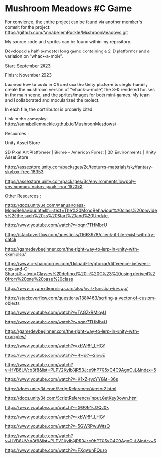 # Mushroom Meadows #C Game
For convience, the entire project can be found via another member's commit for the project: https://github.com/AnnabellemRuckle/MushroonMeadows.git

My source code and sprites can be found within my repository.

Developed a half-semester long game containing a 2-D platformer and a variation on “whack-a-mole”. 

Start: September 2023 

Finish: November 2023

Learned how to code in C# and use the Unity platform to single-handily create the mushroom version of “whack-a-mole”, the 3-D rendered houses in the main scene, and the sprites/images for both mini-games. My team and I collaborated and modularized the project. 

In each file, the contributor is properly cited.

Link to the gameplay:
https://annabellemruckle.github.io/MushroonMeadows/


Resources :

Unity Asset Store

2D Pixel Art Platformer | Biome - American Forest | 2D Environments | Unity Asset Store​

https://assetstore.unity.com/packages/2d/textures-materials/sky/fantasy-skybox-free-18353​

https://assetstore.unity.com/packages/3d/environments/lowpoly-environment-nature-pack-free-187052​


Other Resources :

https://docs.unity3d.com/Manual/class-MonoBehaviour.html#:~:text=The%20MonoBehaviour%20class%20provides%20the,such%20as%20Start%20and%20Update.​

https://www.youtube.com/watch?v=oqnr7THMbcU​

https://stackoverflow.com/questions/11663978/check-if-file-exist-with-try-catch ​

https://gamedevbeginner.com/the-right-way-to-lerp-in-unity-with-examples/​

​https://www.c-sharpcorner.com/UploadFile/gtomar/difference-between-cpp-and-C-Sharp/#:~:text=Classes%20defined%20in%20C%23%20using,derived%20from%20one%20base%20class​

https://www.mygreatlearning.com/blog/sort-function-in-cpp/​

https://stackoverflow.com/questions/1380463/sorting-a-vector-of-custom-objects​

https://www.youtube.com/watch?v=TAGZxRMloyU

https://www.youtube.com/watch?v=oqnr7THMbcU

https://gamedevbeginner.com/the-right-way-to-lerp-in-unity-with-examples/

https://www.youtube.com/watch?v=xbWr8f_LHGY

https://www.youtube.com/watch?v=4HpC--2iowE

https://www.youtube.com/watch?v=HVB6UVcb3f8&list=PLPV2KyIb3jR53Jce9hP7G5xC4O9AgnOuL&index=5

https://www.youtube.com/watch?v=K1xZ-rycYY8&t=36s

https://docs.unity3d.com/ScriptReference/Vector2.html

https://docs.unity3d.com/ScriptReference/Input.GetKeyDown.html

https://www.youtube.com/watch?v=GG0NYcOQd0k

https://www.youtube.com/watch?v=xbWr8f_LHGY

https://www.youtube.com/watch?v=5GWRPwuWtsQ

https://www.youtube.com/watch?v=HVB6UVcb3f8&list=PLPV2KyIb3jR53Jce9hP7G5xC4O9AgnOuL&index=5

https://www.youtube.com/watch?v=FXqwunFQuao
